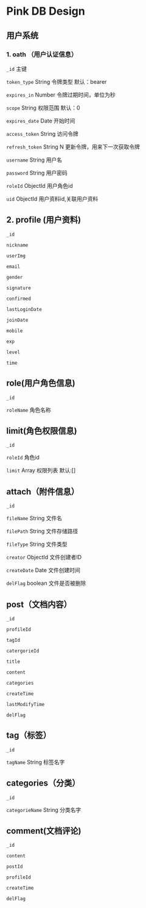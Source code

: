 Pink DB Design 
==============

## 用户系统
### 1. oath （用户认证信息）
`_id` 主键

`token_type` String 令牌类型 默认：bearer

`expires_in` Number 令牌过期时间，单位为秒

`scope` String 权限范围 默认：0

`expires_date` Date 开始时间

`access_token` String 访问令牌

`refresh_token` String N 更新令牌，用来下一次获取令牌

`username` String 用户名

`password` String 用户密码

`roleId` ObjectId 用户角色id

`uid` ObjectId 用户资料id,关联用户资料

## 2. profile (用户资料)

`_id`

`nickname`

`userImg`

`email`

`gender`

`signature`

`confirmed`

`lastLoginDate`

`joinDate`

`mobile`

`exp`

`level`

`time`

## role(用户角色信息)
`_id`

`roleName` 角色名称

## limit(角色权限信息)
`_id`

`roleId` 角色id

`limit` Array 权限列表 默认:[]

## attach（附件信息）
`_id`

`fileName` String 文件名

`filePath` String 文件存储路径

`fileType` String 文件类型

`creator` ObjectId 文件创建者ID

`createDate` Date 文件创建时间

`delFlag` boolean 文件是否被删除

## post（文档内容）
`_id`

`profileId`

`tagId`

`catergorieId`

`title`

`content`

`categories`

`createTime`

`lastModifyTime`

`delFlag`

## tag（标签）
`_id` 

`tagName` String 标签名字

## categories（分类）
`_id` 

`categorieName` String 分类名字

## comment(文档评论)
`_id`

`content`

`postId` 

`profileId`

`createTime`

`delFlag`
